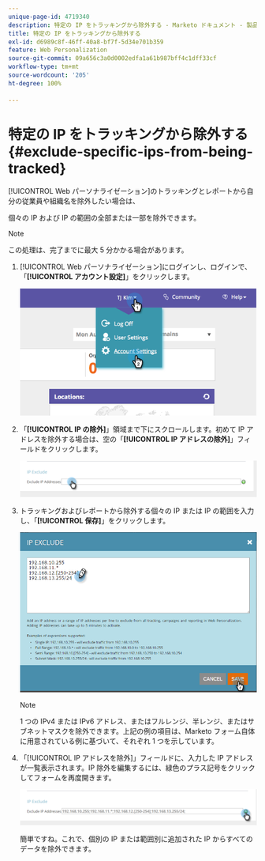 ```yaml
---
unique-page-id: 4719340
description: 特定の IP をトラッキングから除外する - Marketo ドキュメント - 製品ドキュメント
title: 特定の IP をトラッキングから除外する
exl-id: d6989c8f-46ff-40a8-bf7f-5d34e701b359
feature: Web Personalization
source-git-commit: 09a656c3a0d0002edfa1a61b987bff4c1dff33cf
workflow-type: tm+mt
source-wordcount: '205'
ht-degree: 100%

---
```


# 特定の IP をトラッキングから除外する {#exclude-specific-ips-from-being-tracked}

[!UICONTROL Web パーソナライゼーション]のトラッキングとレポートから自分の従業員や組織名を除外したい場合は、

個々の IP および IP の範囲の全部または一部を除外できます。

>[!NOTE]
>
>この処理は、完了までに最大 5 分かかる場合があります。

1. [!UICONTROL Web パーソナライゼーション]にログインし、ログインで、「**[!UICONTROL アカウント設定]**」をクリックします。

   ![](assets/image2014-11-19-19-3a25-3a41.png)

1. 「**[!UICONTROL IP の除外]**」領域まで下にスクロールします。初めて IP アドレスを除外する場合は、空の「**[!UICONTROL IP アドレスの除外]**」フィールドをクリックします。

   ![](assets/image2016-11-4-10-3a27-3a1.png)

1. トラッキングおよびレポートから除外する個々の IP または IP の範囲を入力し、「**[!UICONTROL 保存]**」をクリックします。

   ![](assets/exclude-ips-form-hands.png)

   >[!NOTE]
   >
   >1 つの IPv4 または IPv6 アドレス、またはフルレンジ、半レンジ、またはサブネットマスクを除外できます。上記の例の項目は、Marketo フォーム自体に用意されている例に基づいて、それぞれ 1 つを示しています。

1. 「[!UICONTROL IP アドレスを除外]」フィールドに、入力した IP アドレスが一覧表示されます。IP 除外を編集するには、緑色のプラス記号をクリックしてフォームを再度開きます。

   ![](assets/exclude-ips-after.png)

   簡単ですね。これで、個別の IP または範囲別に追加された IP からすべてのデータを除外できます。
